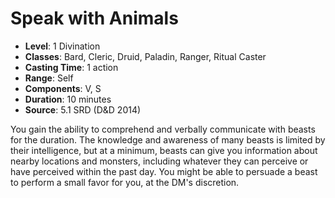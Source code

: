 # Speak with Animals

- **Level**: 1 Divination
- **Classes**: Bard, Cleric, Druid, Paladin, Ranger, Ritual Caster
- **Casting Time**: 1 action
- **Range**: Self
- **Components**: V, S
- **Duration**: 10 minutes
- **Source**: 5.1 SRD (D&D 2014)

You gain the ability to comprehend and verbally communicate with beasts for the duration. The knowledge and awareness of many beasts is limited by their intelligence, but at a minimum, beasts can give you information about nearby locations and monsters, including whatever they can perceive or have perceived within the past day. You might be able to persuade a beast to perform a small favor for you, at the DM's discretion.

